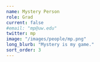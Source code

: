 ```yaml
---
name: Mystery Person
role: Grad
current: false
#email: "mp@uw.edu"
twitter: mp
image: "/images/people/mp.png"
long_blurb: "Mystery is my game."
sort_order: 3
---
```

